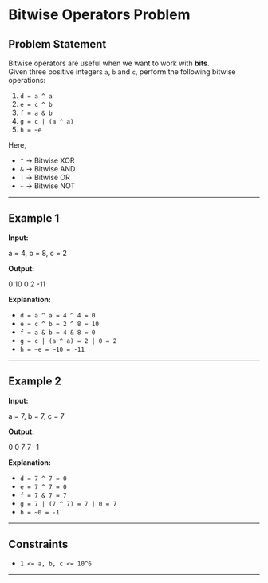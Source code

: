 # Bitwise Operators Problem

## Problem Statement
Bitwise operators are useful when we want to work with **bits**.  
Given three positive integers `a`, `b` and `c`, perform the following bitwise operations:

1. `d = a ^ a`  
2. `e = c ^ b`  
3. `f = a & b`  
4. `g = c | (a ^ a)`  
5. `h = ~e`  

Here,  
- `^` → Bitwise XOR  
- `&` → Bitwise AND  
- `|` → Bitwise OR  
- `~` → Bitwise NOT  

---

## Example 1
**Input:**  

a = 4, b = 8, c = 2


**Output:**  

0
10
0
2
-11


**Explanation:**  
- `d = a ^ a = 4 ^ 4 = 0`  
- `e = c ^ b = 2 ^ 8 = 10`  
- `f = a & b = 4 & 8 = 0`  
- `g = c | (a ^ a) = 2 | 0 = 2`  
- `h = ~e = ~10 = -11`  

---

## Example 2
**Input:**  

a = 7, b = 7, c = 7


**Output:**  

0
0
7
7
-1


**Explanation:**  
- `d = 7 ^ 7 = 0`  
- `e = 7 ^ 7 = 0`  
- `f = 7 & 7 = 7`  
- `g = 7 | (7 ^ 7) = 7 | 0 = 7`  
- `h = ~0 = -1`  

---

## Constraints
- `1 <= a, b, c <= 10^6`

---
